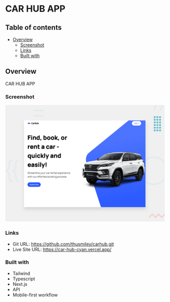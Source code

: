 # CAR HUB APP

## Table of contents

- [Overview](#overview)
  - [Screenshot](#screenshot)
  - [Links](#links)
  - [Built with](#built-with)

## Overview
CAR HUB APP

### Screenshot

![](./public/thumbnail-carhub.png)

### Links

- Git URL: https://github.com/thusmiley/carhub.git
- Live Site URL: https://car-hub-cyan.vercel.app/


### Built with

- Tailwind
- Typescript
- Next.js
- API
- Mobile-first workflow
